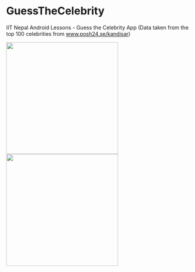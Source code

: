 # GuessTheCelebrity
IIT Nepal Android Lessons - Guess the Celebrity App (Data taken from the top 100 celebrities from www.posh24.se/kandisar)

<img src="images/1.png" width="300"/>
<img src="images/2.png" width="300"/>

